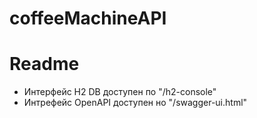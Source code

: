 # coffeeMachineAPI


# Readme
- Интерфейс H2 DB доступен по "/h2-console"
- Интрефейс OpenAPI доступен но "/swagger-ui.html"
